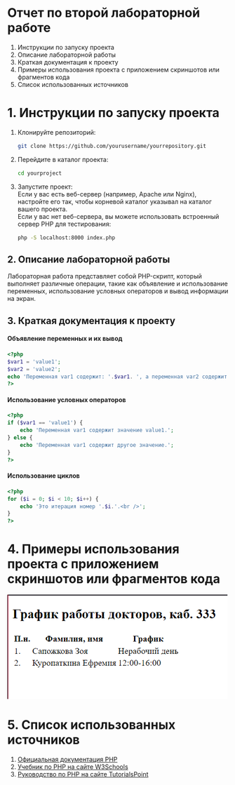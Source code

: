 # Отчет по второй лабораторной работе

1. Инструкции по запуску проекта
2. Описание лабораторной работы
3. Краткая документация к проекту
4. Примеры использования проекта с приложением скриншотов или фрагментов кода
5. Список использованных источников

# 1. Инструкции по запуску проекта

1. Клонируйте репозиторий:
   ```bash
   git clone https://github.com/yourusername/yourrepository.git
   ```
2. Перейдите в каталог проекта:
   ```bash 
   cd yourproject
   ```
3. Запустите проект:  
   Если у вас есть веб-сервер (например, Apache или Nginx), настройте его так, чтобы корневой каталог указывал на каталог вашего проекта.  
   Если у вас нет веб-сервера, вы можете использовать встроенный сервер PHP для тестирования:
   ```bash 
   php -S localhost:8000 index.php
   ```

## 2. Описание лабораторной работы

Лабораторная работа представляет собой PHP-скрипт, который выполняет различные операции, такие как объявление и использование переменных, использование условных операторов и вывод информации на экран.

## 3. Краткая документация к проекту

#### Объявление переменных и их вывод

```php
<?php
$var1 = 'value1';
$var2 = 'value2';
echo 'Переменная var1 содержит: '.$var1. ', а переменная var2 содержит: '.$var2 . '.';
?>
```

#### Использование условных операторов

```php
<?php
if ($var1 == 'value1') {
    echo 'Переменная var1 содержит значение value1.';
} else {
    echo 'Переменная var1 содержит другое значение.';
}
?>
```

#### Использование циклов

```php
<?php
for ($i = 0; $i < 10; $i++) {
    echo 'Это итерация номер '.$i.'.<br />';
}
?>
```

# 4. Примеры использования проекта с приложением скриншотов или фрагментов кода

![Четный день недели](https://github.com/TrEtLiz/WEBprog/blob/main/Lab2/Images/Chotnii.png)



# 5. Список использованных источников

1. [Официальная документация PHP](https://www.php.net/manual/ru/)
2. [Учебник по PHP на сайте W3Schools](https://www.w3schools.com/php/)
3. [Руководство по PHP на сайте TutorialsPoint](https://www.tutorialspoint.com/php/index.htm)


